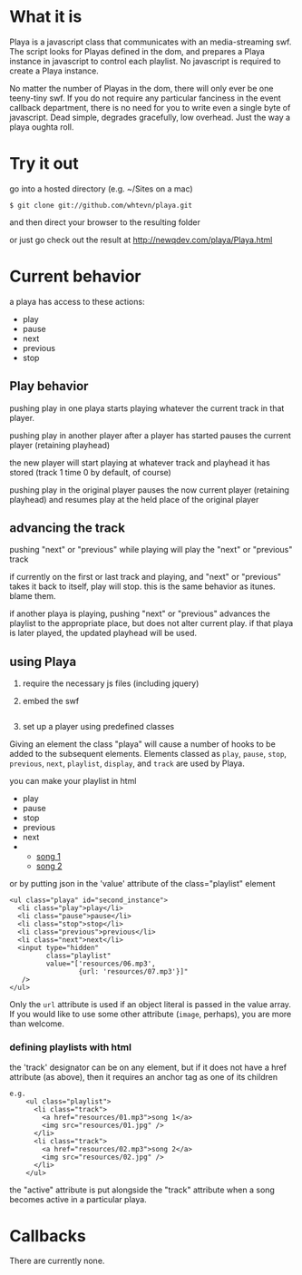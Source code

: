 # What it is

Playa is a javascript class that communicates with an media-streaming swf. 
The script looks for Playas defined in the dom, and prepares a Playa instance
in javascript to control each playlist. No javascript is required to create a
Playa instance.

No matter the number of Playas in the dom, there will only ever be one teeny-tiny swf.
If you do not require any particular fanciness in the event callback department, there
is no need for you to write even a single byte of javascript. Dead simple, degrades
gracefully, low overhead. Just the way a playa oughta roll.

# Try it out

go into a hosted directory (e.g. ~/Sites on a mac)

    $ git clone git://github.com/whtevn/playa.git

and then direct your browser to the resulting folder

or just go check out the result at http://newqdev.com/playa/Playa.html

# Current behavior

a playa has access to these actions:

- play
- pause
- next
- previous
- stop

## Play behavior

pushing play in one playa starts playing whatever the current track
in that player.

pushing play in another player after a player has started
pauses the current player (retaining playhead)

the new player will start playing at whatever track and
playhead it has stored (track 1 time 0 by default, of course)

pushing play in the original player pauses the now
current player (retaining playhead) and resumes play at the held
place of the original player


## advancing the track

pushing "next" or "previous" while playing will play the "next" or "previous" track

if currently on the first or last track and playing, and "next" or "previous" takes
it back to itself, play will stop. this is the same behavior as itunes. blame them.

if another playa is playing, pushing "next" or "previous" advances the playlist to
the appropriate place, but does not alter current play. if that playa is later played,
the updated playhead will be used.


## using Playa

1. require the necessary js files (including jquery)

  <script type="text/javascript" src="javascript/jquery-1.3.2.min.js" /> </script>
  <script type="text/javascript" src="javascript/flash_interface.js" /></script>
  <script type="text/javascript" src="javascript/playa.js" /></script>

2. embed the swf

  <object classid="clsid:D27CDB6E-AE6D-11cf-96B8-444553540000"
          id="Playa" width="0" height="0"
          codebase="http://download.macromedia.com/pub/shockwave/cabs/flash/swflash.cab">
      <param name="movie" value="Playa.swf" />
      <param name="allowScriptAccess" value="sameDomain" />
      <embed src="script/Playa.swf" quality="high" bgcolor="#869ca7"
        width="0" height="0" name="Playa" 
        play="true" loop="false" quality="high" allowScriptAccess="sameDomain"
        type="application/x-shockwave-flash"
        pluginspage="http://www.macromedia.com/go/getflashplayer">
      </embed>
  </object>


3. set up a player using predefined classes

Giving an element the class "playa" will cause a number of hooks to be
added to the subsequent elements. Elements classed as `play`, `pause`, 
`stop`, `previous`, `next`, `playlist`, `display`, and `track` are used
by Playa. 

you can make your playlist in html
  
  <ul class="playa" id="first_instance">
    <li class="play">play</li>
    <li class="pause">pause</li>
    <li class="stop">stop</li>
    <li class="previous">previous</li>
    <li class="next">next</li>
    <li>
      <ul class="playlist">
        <li>
          <a class="track" href="resources/01.mp3">song 1</a>
        </li>
        <li>
          <a class="track" href="resources/02.mp3">song 2</a>
        </li>
      </ul>
    </li>
  </ul>

or by putting json in the 'value' attribute of the class="playlist" element

    <ul class="playa" id="second_instance">
      <li class="play">play</li>
      <li class="pause">pause</li>
      <li class="stop">stop</li>
      <li class="previous">previous</li>
      <li class="next">next</li>
      <input type="hidden"
             class="playlist"
             value="['resources/06.mp3',
                     {url: 'resources/07.mp3'}]"
       />
    </ul>

Only the `url` attribute is used if an object literal is passed in the
value array. If you would like to use some other attribute (`image`, perhaps),
you are more than welcome.

### defining playlists with html

the 'track' designator can be on any element, but if it does not
have a href attribute (as above), then it requires an anchor tag
as one of its children

    e.g.
        <ul class="playlist">
          <li class="track">
            <a href="resources/01.mp3">song 1</a>
            <img src="resources/01.jpg" />
          </li>
          <li class="track">
            <a href="resources/02.mp3">song 2</a>
            <img src="resources/02.jpg" />
          </li>
        </ul>

the "active" attribute is put alongside the "track" attribute when a
song becomes active in a particular playa.


# Callbacks

There are currently none.
